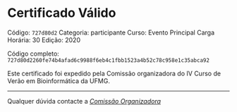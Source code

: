 # Certificado Válido

Código: `727d80d2`
Categoria: participante
Curso: Evento Principal
Carga Horária: 30
Edição: 2020


Código completo: `727d80d2260fe74b4afad6c9988f6eb4c1fbb1523a4b52c78c958e1c35abca92`


Este certificado foi expedido pela Comissão organizadora do IV Curso de Verão em Bioinformática da UFMG.

----

Qualquer dúvida contacte a [_Comissão Organizadora_](<mailto:cursobioinfoufmg@gmail.com$subject=[Certificados]>)

